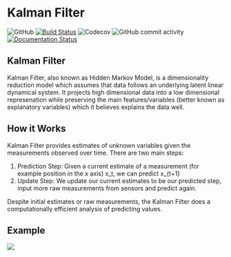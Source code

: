 # Kalman Filter
![GitHub](https://img.shields.io/github/license/siaan/project-proposals-f2020?style=plastic)
[![Build Status](https://travis-ci.org/Siaan/kalmanfilter.svg?branch=master)](https://travis-ci.org/Siaan/kalmanfilter)
![Codecov](https://img.shields.io/codecov/c/gh/Siaan/kalmanfilter)
![GitHub commit activity](https://img.shields.io/github/commit-activity/y/siaan/kalmanfilter?style=flat-square)
[![Documentation Status](https://readthedocs.org/projects/kalmanfilter/badge/?version=latest)](https://kalmanfilter.readthedocs.io/en/latest/?badge=latest)

## Kalman Filter

Kalman Filter, also known as Hidden Markov Model, is a dimensionality reduction model which assumes that data follows an underlying latent linear dynamical system. It projects high dimensional data into a low dimensional represenation while preserving the main features/variables (better known as explanatory variables) which it believes explains the data well. 

## How it Works
Kalman Filter provides estimates of unknown variables given the measurements observed over time. There are two main steps:
1. Prediction Step:
  Given a current estimate of a measurement (for example position in the x axis) x_t, we can predict x_{t+1}
2. Update Step:
  We update our current estimates to be our predicted step, input more raw measurements from sensors and predict again.

Despite initial estimates or raw measurements, the Kalman Filter does a computationally efficient analysis of predicting values. 

## Example
![](https://raw.githubusercontent.com/rlabbe/Kalman-and-Bayesian-Filters-in-Python/master/animations/05_dog_track.gif)





